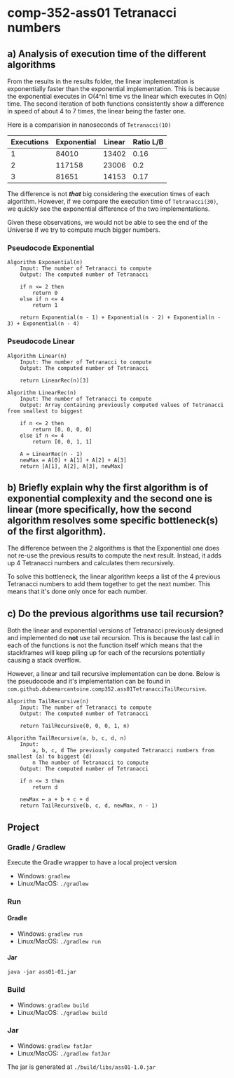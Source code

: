 # comp-352-ass01 Tetranacci numbers
## a) Analysis of execution time of the different algorithms
From the results in the results folder, the linear implementation is exponentially 
faster than the exponential implementation. This is because the exponential executes in O(4^n) time vs 
the linear which executes in O(n) time. The second iteration of both functions consistently show a difference in speed
of about 4 to 7 times, the linear being the faster one.

Here is a comparision in nanoseconds of `Tetranacci(10)`

| Executions | Exponential | Linear | Ratio L/B |
|------------|-------------|--------|-----------|
| 1          | 84010       | 13402  | 0.16      |
| 2          | 117158      | 23006  | 0.2       |
| 3          | 81651       | 14153  | 0.17      |

The difference is not ***that*** big considering the execution times of each algorithm.
However, if we compare the execution time of `Tetranacci(30)`, we quickly see the exponential difference of the 
two implementations.

Given these observations, we would not be able to see the end of the Universe if we try to compute much bigger numbers.

### Pseudocode Exponential
```pseudo
Algorithm Exponential(n)
    Input: The number of Tetranacci to compute
    Output: The computed number of Tetranacci
    
    if n <= 2 then
        return 0
    else if n <= 4
        return 1
    
    return Exponential(n - 1) + Exponential(n - 2) + Exponential(n - 3) + Exponential(n - 4)
```
### Pseudocode Linear
```pseudo
Algorithm Linear(n)
    Input: The number of Tetranacci to compute
    Output: The computed number of Tetranacci
    
    return LinearRec(n)[3]

Algorithm LinearRec(n)
    Input: The number of Tetranacci to compute
    Output: Array containing previously computed values of Tetranacci from smallest to biggest
    
    if n <= 2 then
        return [0, 0, 0, 0]
    else if n <= 4
        return [0, 0, 1, 1]
    
    A = LinearRec(n - 1)
    newMax = A[0] + A[1] + A[2] + A[3]
    return [A[1], A[2], A[3], newMax]
```

## b) Briefly explain why the first algorithm is of exponential complexity and the second one is linear (more specifically, how the second algorithm resolves some specific bottleneck(s) of the first algorithm).
The difference between the 2 algorithms is that the Exponential one does not re-use the previous results to compute the next
result. Instead, it adds up 4 Tetranacci numbers and calculates them recursively.

To solve this bottleneck, the linear algorithm keeps a list of the 4 previous Tetranacci numbers to add them
together to get the next number. This means that it's done only once for each number.

## c) Do the previous algorithms use tail recursion?
Both the linear and exponential versions of Tetranacci previously designed and implemented do **not** use tail recursion.
This is because the last call in each of the functions is not the function itself which means that the
stackframes will keep piling up for each of the recursions potentially causing a stack overflow.

However, a linear and tail recursive implementation can be done. Below is the pseudocode and it's implementation
can be found in `com.github.dubemarcantoine.comp352.ass01TetranacciTailRecursive`.

```pseudo
Algorithm TailRecursive(n)
    Input: The number of Tetranacci to compute
    Output: The computed number of Tetranacci
    
    return TailRecursive(0, 0, 0, 1, n)
    
Algorithm TailRecursive(a, b, c, d, n)
    Input:
        a, b, c, d The previously computed Tetranacci numbers from smallest (a) to biggest (d)
        n The number of Tetranacci to compute
    Output: The computed number of Tetranacci
    
    if n <= 3 then
        return d
    
    newMax ← a + b + c + d
    return TailRecursive(b, c, d, newMax, n - 1)
```

## Project
### Gradle / Gradlew
Execute the Gradle wrapper to have a local project version
- Windows: `gradlew`
- Linux/MacOS: `./gradlew`

### Run
#### Gradle
- Windows: `gradlew run`
- Linux/MacOS: `./gradlew run`

#### Jar
`java -jar ass01-01.jar`

### Build
- Windows: `gradlew build`
- Linux/MacOS: `./gradlew build`

### Jar
- Windows: `gradlew fatJar`
- Linux/MacOS: `./gradlew fatJar`

The jar is generated at `./build/libs/ass01-1.0.jar`